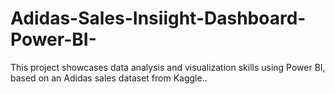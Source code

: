 # Adidas-Sales-Insiight-Dashboard-Power-BI-
This project showcases data analysis and visualization skills using Power BI, based on an Adidas sales dataset from Kaggle.. 
